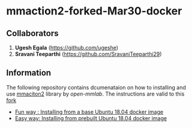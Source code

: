 # mmaction2-forked-Mar30-docker
## Collaborators
1. **Ugesh Egala** (https://github.com/ugeshe)
2. **Sravani Teeparthi** (https://github.com/SravaniTeeparthi29)
## Information
The following repository contains dcumenataion on how to installing and use
[mmaciton2](https://github.com/open-mmlab/mmaction2) library by *open-mmlab*. The
instructions are valid to this [fork](https://github.com/VJatla/mmaction2-forked-Mar30)
- [Fun way : Installing from a base Ubuntu 18.04 docker image](./docs/install_fun_way.md)
- [Easy way: Installing from prebuilt Ubuntu 18.04 docker image](./docs/install_easy_way.md)

